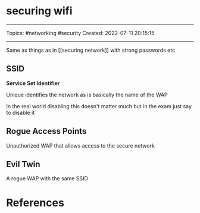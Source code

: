 # securing wifi
---
Topics: #networking #security
Created: 2022-07-11 20:15:15

---

Same as things as in [[securing network]] with strong passwords etc

## SSID

**Service Set Identifier**

Unique identifies the network as is basically the name of the WAP

In the real world disabling this doesn't matter much but in the exam just say to disable it

## Rogue Access Points

Unauthorized WAP that allows access to the secure network

## Evil Twin

A rogue WAP with the same SSID

# References
